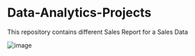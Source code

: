 # Data-Analytics-Projects
This repository contains different Sales Report for a Sales Data

![image](https://github.com/mitalipatle08/Data-Analytics-Projects/assets/119981994/a9857909-055e-47c6-bba0-91cb4539807e)
